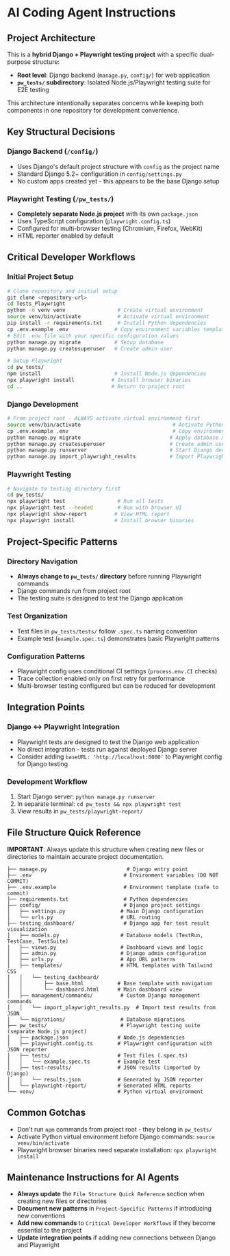 # AI Coding Agent Instructions

## Project Architecture

This is a **hybrid Django + Playwright testing project** with a specific dual-purpose structure:

- **Root level**: Django backend (`manage.py`, `config/`) for web application
- **`pw_tests/` subdirectory**: Isolated Node.js/Playwright testing suite for E2E testing

This architecture intentionally separates concerns while keeping both components in one repository for development convenience.

## Key Structural Decisions

### Django Backend (`/config/`)
- Uses Django's default project structure with `config` as the project name
- Standard Django 5.2+ configuration in `config/settings.py`
- No custom apps created yet - this appears to be the base Django setup

### Playwright Testing (`/pw_tests/`)
- **Completely separate Node.js project** with its own `package.json`
- Uses TypeScript configuration (`playwright.config.ts`)
- Configured for multi-browser testing (Chromium, Firefox, WebKit)
- HTML reporter enabled by default

## Critical Developer Workflows

### Initial Project Setup
```bash
# Clone repository and initial setup
git clone <repository-url>
cd Tests_Playwright
python -m venv venv                 # Create virtual environment
source venv/bin/activate            # Activate virtual environment
pip install -r requirements.txt     # Install Python dependencies
cp .env.example .env               # Copy environment variables template
# Edit .env file with your specific configuration values
python manage.py migrate           # Setup database
python manage.py createsuperuser   # Create admin user

# Setup Playwright
cd pw_tests/
npm install                        # Install Node.js dependencies
npx playwright install            # Install browser binaries
cd ..                             # Return to project root
```

### Django Development
```bash
# From project root - ALWAYS activate virtual environment first
source venv/bin/activate                              # Activate Python virtual environment (REQUIRED)
cp .env.example .env                                  # Copy environment template (first time only)
python manage.py migrate                             # Apply database migrations
python manage.py createsuperuser                     # Create admin user
python manage.py runserver                           # Start Django dev server
python manage.py import_playwright_results           # Import Playwright test results to dashboard
```

### Playwright Testing
```bash
# Navigate to testing directory first
cd pw_tests/
npx playwright test                 # Run all tests
npx playwright test --headed        # Run with browser UI
npx playwright show-report         # View HTML report
npx playwright install             # Install browser binaries
```

## Project-Specific Patterns

### Directory Navigation
- **Always change to `pw_tests/` directory** before running Playwright commands
- Django commands run from project root
- The testing suite is designed to test the Django application

### Test Organization
- Test files in `pw_tests/tests/` follow `.spec.ts` naming convention
- Example test (`example.spec.ts`) demonstrates basic Playwright patterns

### Configuration Patterns
- Playwright config uses conditional CI settings (`process.env.CI` checks)
- Trace collection enabled only on first retry for performance
- Multi-browser testing configured but can be reduced for development

## Integration Points

### Django ↔ Playwright Integration
- Playwright tests are designed to test the Django web application
- No direct integration - tests run against deployed Django server
- Consider adding `baseURL: 'http://localhost:8000'` to Playwright config for Django testing

### Development Workflow
1. Start Django server: `python manage.py runserver`
2. In separate terminal: `cd pw_tests && npx playwright test`
3. View results in `pw_tests/playwright-report/`

## File Structure Quick Reference

**IMPORTANT**: Always update this structure when creating new files or directories to maintain accurate project documentation.

```
├── manage.py                          # Django entry point
├── .env                              # Environment variables (DO NOT COMMIT)
├── .env.example                      # Environment template (safe to commit)
├── requirements.txt                  # Python dependencies
├── config/                           # Django project settings
│   ├── settings.py                  # Main Django configuration
│   └── urls.py                      # URL routing
├── testing_dashboard/                # Django app for test result visualization
│   ├── models.py                    # Database models (TestRun, TestCase, TestSuite)
│   ├── views.py                     # Dashboard views and logic
│   ├── admin.py                     # Django admin configuration
│   ├── urls.py                      # App URL patterns
│   ├── templates/                   # HTML templates with Tailwind CSS
│   │   └── testing_dashboard/
│   │       ├── base.html           # Base template with navigation
│   │       └── dashboard.html      # Main dashboard view
│   ├── management/commands/         # Custom Django management commands
│   │   └── import_playwright_results.py  # Import test results from JSON
│   └── migrations/                  # Database migrations
├── pw_tests/                        # Playwright testing suite (separate Node.js project)
│   ├── package.json                # Node.js dependencies
│   ├── playwright.config.ts        # Playwright configuration with JSON reporter
│   ├── tests/                      # Test files (.spec.ts)
│   │   └── example.spec.ts         # Example test
│   ├── test-results/               # JSON results (imported by Django)
│   │   └── results.json            # Generated by JSON reporter
│   └── playwright-report/          # Generated HTML reports
└── venv/                           # Python virtual environment
```

## Common Gotchas
- Don't run `npm` commands from project root - they belong in `pw_tests/`
- Activate Python virtual environment before Django commands: `source venv/bin/activate`
- Playwright browser binaries need separate installation: `npx playwright install`

## Maintenance Instructions for AI Agents
- **Always update** the `File Structure Quick Reference` section when creating new files or directories
- **Document new patterns** in `Project-Specific Patterns` if introducing new conventions
- **Add new commands** to `Critical Developer Workflows` if they become essential to the project
- **Update integration points** if adding new connections between Django and Playwright
